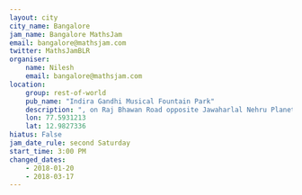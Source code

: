 ```yaml
---
layout: city                                           
city_name: Bangalore                                                               
jam_name: Bangalore MathsJam
email: bangalore@mathsjam.com
twitter: MathsJamBLR
organiser:
    name: Nilesh
    email: bangalore@mathsjam.com
location:
    group: rest-of-world
    pub_name: "Indira Gandhi Musical Fountain Park"
    description: ", on Raj Bhawan Road opposite Jawaharlal Nehru Planetarium. Join our Telegram group at https://t.me/joinchat/AUlN1BJkGiCuuOR-MbfwXQ to stay updated about date and venue"
    lon: 77.5931213
    lat: 12.9827336
hiatus: False
jam_date_rule: second Saturday
start_time: 3:00 PM
changed_dates:
    - 2018-01-20
    - 2018-03-17
---
```

